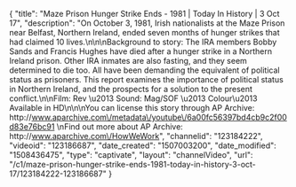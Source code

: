 {
    "title": "Maze Prison Hunger Strike Ends - 1981 | Today In History | 3 Oct 17",
    "description": "On October 3, 1981, Irish nationalists at the Maze Prison near Belfast, Northern Ireland, ended seven months of hunger strikes that had claimed 10 lives.\n\n\nBackground to story:  The IRA members Bobby Sands and Francis Hughes have died after a hunger strike in a Northern Ireland prison. Other IRA inmates are also fasting, and they seem determined to die too.  All have been demanding the equivalent of political status as prisoners. This report examines the importance of political status in Northern Ireland, and the prospects for a solution to the present conflict.\n\nFilm: Rev \u2013 Sound: Mag\/SOF \u2013 Colour\u2013 Available in HD\n\n\nYou can license this story through AP Archive: http:\/\/www.aparchive.com\/metadata\/youtube\/6a00fc56397bd4cb9c2f00d83e76bc91 \nFind out more about AP Archive: http:\/\/www.aparchive.com\/HowWeWork",
    "channelid": "123184222",
    "videoid": "123186687",
    "date_created": "1507003200",
    "date_modified": "1508436475",
    "type": "captivate",
    "layout": "channelVideo",
    "url": "\/c1\/maze-prison-hunger-strike-ends-1981-today-in-history-3-oct-17\/123184222-123186687"
}
